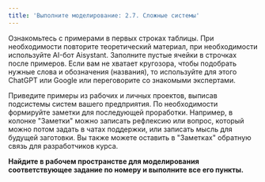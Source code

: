 ```yaml
---
title: 'Выполните моделирование: 2.7. Сложные системы'
---
```


Ознакомьтесь с примерами в первых строках таблицы. При необходимости
повторите теоретический материал, при необходимости используйте AI-бот
Aisystant. Заполните пустые ячейки в строчках после примеров. Если вам
не хватает кругозора, чтобы подобрать нужные слова и обозначения
(названия), то используйте для этого ChatGPT или Google или переговорите
со знакомыми экспертами.

Приведите примеры из рабочих и личных проектов, выписав подсистемы
систем вашего предприятия. По необходимости формируйте заметки для
последующей проработки. Например, в колонке "Заметки" можно записать
рефлексию или вопрос, который можно потом задать в чатах поддержки, или
записать мысль для будущей заготовки. Вы также можете оставить в
"Заметках" обратную связь для разработчиков курса.

**Найдите в рабочем пространстве для моделирования соответствующее
задание по номеру и выполните все его пункты.**
